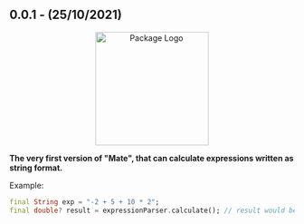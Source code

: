 ## 0.0.1 - (25/10/2021)


<p align="center">
 <img width="200" src="https://user-images.githubusercontent.com/59066341/138723337-92fc06a7-a139-4b08-a770-6c62742ba0e7.png" alt="Package Logo">
</p>

**The very first version of "Mate", that can calculate expressions written as string format.**

Example:
```dart
final String exp = "-2 + 5 + 10 * 2";
final double? result = expressionParser.calculate(); // result would be 23
```